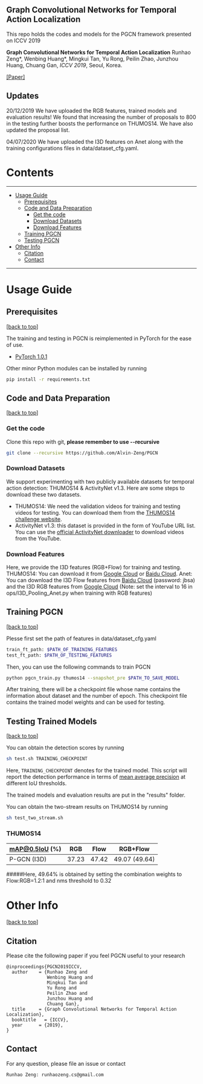 ## Graph Convolutional Networks for Temporal Action Localization



This repo holds the codes and models for the PGCN framework presented on ICCV 2019

**Graph Convolutional Networks for Temporal Action Localization**
Runhao Zeng*, Wenbing Huang*, Mingkui Tan, Yu Rong, Peilin Zhao, Junzhou Huang, Chuang Gan,  *ICCV 2019*, Seoul, Korea.

[[Paper]](http://openaccess.thecvf.com/content_ICCV_2019/papers/Zeng_Graph_Convolutional_Networks_for_Temporal_Action_Localization_ICCV_2019_paper.pdf)


## Updates


20/12/2019 We have uploaded the RGB features, trained models and evaluation results! We found that increasing the number of proposals to 800 in the testing
further boosts the performance on THUMOS14. We have also updated the proposal list.

04/07/2020 We have uploaded the I3D features on Anet along with the training configurations files in data/dataset_cfg.yaml.


# Contents
----

* [Usage Guide](#usage-guide)
   * [Prerequisites](#prerequisites)
   * [Code and Data Preparation](#code-and-data-preparation)
      * [Get the code](#get-the-code)
      * [Download Datasets](#download-datasets)
      * [Download Features](#download-features)
   * [Training PGCN](#training-pgcn)
   * [Testing PGCN](#testing-trained-models)
* [Other Info](#other-info)
   * [Citation](#citation)
   * [Contact](#contact)


----
# Usage Guide

## Prerequisites
[[back to top](#graph-convolutional-networks-for-temporal-action-localization)]

The training and testing in PGCN is reimplemented in PyTorch for the ease of use. 

- [PyTorch 1.0.1][pytorch]
                   
Other minor Python modules can be installed by running

```bash
pip install -r requirements.txt
```

 
 
## Code and Data Preparation
[[back to top](#graph-convolutional-networks-for-temporal-action-localization)]

### Get the code

Clone this repo with git, **please remember to use --recursive**

```bash
git clone --recursive https://github.com/Alvin-Zeng/PGCN
```

### Download Datasets

We support experimenting with two publicly available datasets for 
temporal action detection: THUMOS14 & ActivityNet v1.3. Here are some steps to download these two datasets.

- THUMOS14: We need the validation videos for training and testing videos for testing. 
You can download them from the [THUMOS14 challenge website][thumos14].
- ActivityNet v1.3: this dataset is provided in the form of YouTube URL list. 
You can use the [official ActivityNet downloader][anet_down] to download videos from the YouTube. 


### Download Features

Here, we provide the I3D features (RGB+Flow) for training and testing. 
THUMOS14: You can download it from [Google Cloud][features_google] or [Baidu Cloud][features_baidu].
Anet: You can download the I3D Flow features from [Baidu Cloud][features_baidu_anet_flow] (password: jbsa) 
and the I3D RGB features from [Google Cloud][features_google_anet_rgb] (Note: set the interval to 16 in ops/I3D_Pooling_Anet.py when training with RGB features)


## Training PGCN
[[back to top](#graph-convolutional-networks-for-temporal-action-localization)]

Plesse first set the path of features in data/dataset_cfg.yaml

```bash
train_ft_path: $PATH_OF_TRAINING_FEATURES
test_ft_path: $PATH_OF_TESTING_FEATURES
```


Then, you can use the following commands to train PGCN

```bash
python pgcn_train.py thumos14 --snapshot_pre $PATH_TO_SAVE_MODEL
```

After training, there will be a checkpoint file whose name contains the information about dataset and the number of epoch.
This checkpoint file contains the trained model weights and can be used for testing.

## Testing Trained Models
[[back to top](#graph-convolutional-networks-for-temporal-action-localization)]



You can obtain the detection scores by running 

```bash
sh test.sh TRAINING_CHECKPOINT
```

Here, `TRAINING_CHECKPOINT` denotes for the trained model.
This script will report the detection performance in terms of [mean average precision][map] at different IoU thresholds.

The trained models and evaluation results are put in the "results" folder.

You can obtain the two-stream results on THUMOS14 by running
```bash
sh test_two_stream.sh
```

### THUMOS14

| mAP@0.5IoU (%)                    | RGB   | Flow  | RGB+Flow      |
|-----------------------------------|-------|-------|---------------|
| P-GCN (I3D)                       | 37.23 | 47.42 | 49.07 (49.64) |


#####Here, 49.64% is obtained by setting the combination weights to Flow:RGB=1.2:1 and nms threshold to 0.32



# Other Info
[[back to top](#graph-convolutional-networks-for-temporal-action-localization)]

## Citation


Please cite the following paper if you feel PGCN useful to your research

```
@inproceedings{PGCN2019ICCV,
  author    = {Runhao Zeng and
               Wenbing Huang and
               Mingkui Tan and
               Yu Rong and
               Peilin Zhao and
               Junzhou Huang and
               Chuang Gan},
  title     = {Graph Convolutional Networks for Temporal Action Localization},
  booktitle   = {ICCV},
  year      = {2019},
}
```

## Contact
For any question, please file an issue or contact
```
Runhao Zeng: runhaozeng.cs@gmail.com
```



[ucf101]:http://crcv.ucf.edu/data/UCF101.php
[hmdb51]:http://serre-lab.clps.brown.edu/resource/hmdb-a-large-human-motion-database/
[caffe]:https://github.com/yjxiong/caffe
[df]:https://github.com/yjxiong/dense_flow
[anaconda]:https://www.continuum.io/downloads
[tdd]:https://github.com/wanglimin/TDD
[anet]:https://github.com/yjxiong/anet2016-cuhk
[faq]:https://github.com/yjxiong/temporal-segment-networks/wiki/Frequently-Asked-Questions
[bs_line]:https://github.com/yjxiong/temporal-segment-networks/blob/master/models/ucf101/tsn_bn_inception_flow_train_val.prototxt#L8
[bug]:https://github.com/yjxiong/caffe/commit/c0d200ba0ed004edcfd387163395be7ea309dbc3
[tsn_site]:http://yjxiong.me/others/tsn/
[custom guide]:https://github.com/yjxiong/temporal-segment-networks/wiki/Working-on-custom-datasets.
[thumos14]:http://crcv.ucf.edu/THUMOS14/download.html
[tsn]:https://github.com/yjxiong/temporal-segment-networks
[anet_down]:https://github.com/activitynet/ActivityNet/tree/master/Crawler
[map]:http://homepages.inf.ed.ac.uk/ckiw/postscript/ijcv_voc09.pdf
[action_kinetics]:http://yjxiong.me/others/kinetics_action/
[pytorch]:https://github.com/pytorch/pytorch
[ssn]:http://yjxiong.me/others/ssn/
[untrimmednets]:https://github.com/wanglimin/UntrimmedNet
[emv]:https://github.com/zbwglory/MV-release
[features_google]: https://drive.google.com/open?id=1C6829qlU_vfuiPdJSqHz3qSqqc0SDCr_
[features_baidu]: https://pan.baidu.com/s/1Dqbcm5PKbK-8n0ZT9KzxGA
[features_baidu_anet_flow]: https://pan.baidu.com/s/1irWHfdF8RJCQcy1D10GlfA 
[features_google_anet_rgb]: https://drive.google.com/drive/folders/1UHT3S--vo8MCT8AX3ajHE6TcAThDxFlF?usp=sharing 